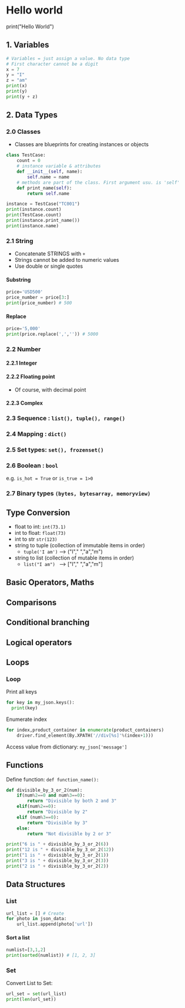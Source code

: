 # Hello world
print("Hello World")

## 1. Variables
```python
# Variables = just assign a value. No data type 
# First character cannot be a digit
x = 7
y = "I"
z = "am"
print(x)
print(y)
print(y + z)
```

## 2. Data Types

### 2.0 Classes
+ Classes are blueprints for creating instances or objects

```python
class TestCase:
    count = 0
    # instance variable & attributes
    def __init__(self, name):
        self.name = name
    # methods are part of the class. First argument usu. is 'self'
    def print_name(self):
        return self.name

instance = TestCase("TC001")
print(instance.count)
print(TestCase.count)
print(instance.print_name())
print(instance.name)
```

### 2.1 String
- Concatenate STRINGS with `+`
- Strings cannot be added to numeric values
- Use double or single quotes

#### Substring
```python
price='USD500'
price_number = price[3:]
print(price_number) # 500
```
#### Replace
```python
price='5,000'
print(price.replace(',','')) # 5000
```
### 2.2 Number
#### 2.2.1 Integer
#### 2.2.2 Floating point
- Of course, with decimal point
#### 2.2.3 Complex
### 2.3 Sequence : `list(), tuple(), range()`
### 2.4 Mapping : `dict()`
### 2.5 Set types: `set(), frozenset()`
### 2.6 Boolean : `bool`
e.g. `is_hot = True` or `is_true = 1>0`
### 2.7 Binary types `(bytes, bytesarray, memoryview)`

## Type Conversion
- float to int: `int(73.1)`
- int to float: `float(73)`
- int to str `str(123)`
- string to tuple (collection of immutable items in order) 
  - `tuple('I am')` --> ("I"," ","a","m")
- string to list  (collection of mutable items in order) 
  - `list("I am") `  --> ["I"," ","a","m"]

## Basic Operators, Maths

## Comparisons

## Conditional branching

## Logical operators

## Loops

### Loop

Print all keys
```python
for key in my_json.keys():
  print(key)
```

Enumerate index
```python
for index,product_container in enumerate(product_containers)
    driver.find_element(By.XPATH('//div[%s]'%(index+1)))
```

Access value from dictionary: `my_json['message']`

## Functions
Define function: `def function_name():`

```python
def divisible_by_3_or_2(num):
    if(num%2==0 and num%3==0):
        return "Divisible by both 2 and 3"
    elif(num%2==0):
        return "Divisible by 2"
    elif (num%3==0):
        return "Divisible by 3"
    else:
        return "Not divisible by 2 or 3"

print("6 is " + divisible_by_3_or_2(6))
print("12 is " + divisible_by_3_or_2(12))
print("1 is " + divisible_by_3_or_2(1))
print("3 is " + divisible_by_3_or_2(3))
print("2 is " + divisible_by_3_or_2(2))
```

## Data Structures

### List
```python
url_list = [] # Create 
for photo in json_data:
    url_list.append(photo['url'])
```

#### Sort a list
```python
numlist=[3,1,2]
print(sorted(numlist)) # [1, 2, 3]
```

### Set
Convert List to Set:
```python
url_set = set(url_list)
print(len(url_set))
```